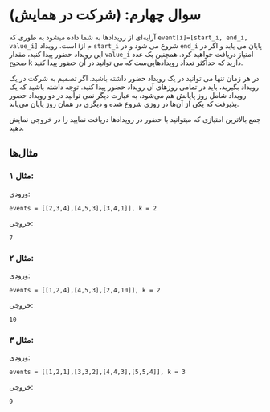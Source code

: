 <!-- <style>
    * {
        direction: rtl;
    }
</style> -->

# سوال چهارم: (شرکت در همایش)

آرایه‌ای از رویداد‌ها به شما داده میشود به طوری که `event[i]=[start_i, end_i, value_i]` است. رویداد iم از `start_i` شروع می شود و در `end_i` پایان می یابد و اگر در این رویداد حضور پیدا کنید، مقدار `value_i` امتیاز دریافت خواهید کرد. همچنین یک عدد صحیح k دارید که حداکثر تعداد رویدادهایی‌ست که می توانید در آن حضور پیدا کنید.

در هر زمان تنها می توانید در یک رویداد حضور داشته باشید. اگر تصمیم به شرکت در یک رویداد بگیرید، باید در تمامی روزهای آن رویداد حضور پیدا کنید. توجه داشته باشید که یک رویداد شامل روز پایانش هم می‌شود، به عبارت دیگر نمی توانید در دو رویداد حضور پذیرفت که یکی از آن‌ها در روزی شروع شده و دیگری در همان روز پایان می‌یابد.

جمع بالاترین امتیازی که میتوانید با حضور در رویداد‌ها دریافت نمایید را در خروجی نمایش دهید.

## مثال‌ها

### مثال ۱:

ورودی:

```
events = [[2,3,4],[4,5,3],[3,4,1]], k = 2
```

خروجی:

```
7
```

### مثال ۲:

ورودی:

```
events = [[1,2,4],[4,5,3],[2,4,10]], k = 2
```

خروجی:

```
10
```

### مثال ۳:

ورودی:

```
events = [[1,2,1],[3,3,2],[4,4,3],[5,5,4]], k = 3
```

خروجی:

```
9
```
